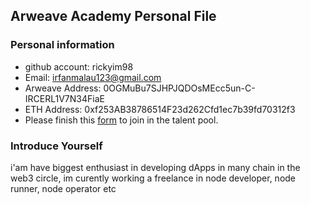 ## Arweave Academy Personal File

### Personal information

- github account: rickyim98
- Email: irfanmalau123@gmail.com
- Arweave Address: 0OGMuBu7SJHPJQDOsMEcc5un-C-IRCERL1V7N34FiaE
- ETH Address: 0xf253AB38786514F23d262Cfd1ec7b39fd70312f3
- Please finish this [form](https://docs.google.com/forms/d/e/1FAIpQLSfWA5fIIcBgmRppm3jNz5vmf9Mai_QMVil-2pO4r7YKn_Zhtw/viewform?usp=sf_link) to join in the talent pool.

### Introduce Yourself
 i'am have biggest enthusiast in developing dApps in many chain in the web3 circle, im curently working a freelance in node developer, node runner, node operator etc
